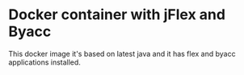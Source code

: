# Docker container with jFlex and Byacc

This docker image it's based on latest java and it has flex and byacc applications installed.
